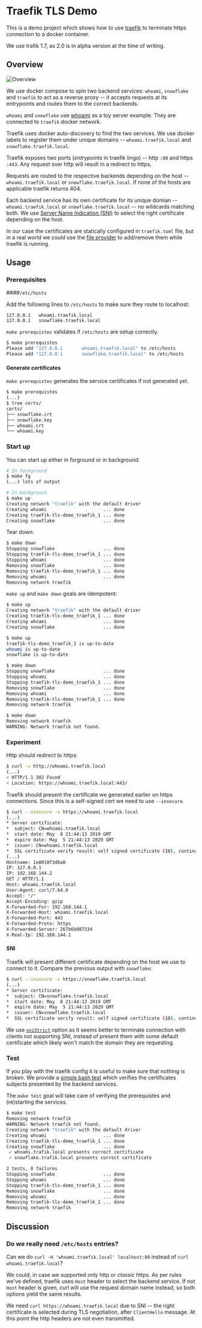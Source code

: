 # Traefik TLS Demo

This is a demo project which shows how to use [traefik](https://traefik.io/) to terminate https connection to a docker container.

We use trafik 1.7, as 2.0 is in alpha version at the time of writing.


## Overview

![Overview](./overview.jpg)

We use docker compose to spin two backend services: `whoami`, `snowflake` and `traefik` to act as a reverse proxy -- it accepts requests at its entrypoints and routes them to the correct backends.

`whoami` and `snowflake` use [whoami](https://github.com/containous/whoami) as a toy server example. They are connected to `traefik` docker network.

Traefik uses docker auto-discovery to find the two services. We use docker labels to register them under unique domains -- `whoami.traefik.local` and `snowflake.traefik.local`.

Traefik exposes two ports (*entrypoints* in traefik lingo) -- http `:80` and https `:443`. Any request over http will result in a redirect to https.

Requests are routed to the respective backends depending on the host -- `whoami.traefik.local` or `snowflake.traefik.local`. If none of the hosts are applicable traefik returns 404.

Each backend service has its own certificate for its unique domian -- `whoami.traefik.local` or `snowflake.traefik.local` -- no wildcards matching both. We use [Server Name Indication (SNI)](https://dzone.com/articles/what-is-sni-server-name-indication-how-does-it-wor) to select the right certificate depending on the host.

In our case the certificates are statically configured in `traefik.toml` file, but in a real world we could use the [file provider](https://docs.traefik.io/configuration/entrypoints/#dynamic-certificates) to add/remove them while traefik is running.


## Usage

### Prerequisites

####`/etc/hosts`

Add the following lines to `/etc/hosts` to make sure they route to localhost:
``` 
127.0.0.1	whoami.traefik.local
127.0.0.1	snowflake.traefik.local
```

`make prerequistes` validates if `/etc/hosts` are setup correctly.

```sh 
$ make prerequistes 
Please add "127.0.0.1       whoami.traefik.local" to /etc/hosts
Please add "127.0.0.1       snowflake.traefik.local" to /etc/hosts
```

#### Generate certificates

`make prerequistes` generates the service certificates if not generated yet.

```sh
$ make prerequistes
(...)
$ tree certs/
certs/
├── snowflake.crt
├── snowflake.key
├── whoami.crt
└── whoami.key
```

### Start up

You can start up either in forground or in background:
```sh
# In foreground
$ make fg
(...) lots of output
```

```sh
# In background
$ make up
Creating network "traefik" with the default driver
Creating whoami                     ... done
Creating traefik-tls-demo_traefik_1 ... done
Creating snowflake                  ... done
```


Tear down:
```sh 
$ make down
Stopping snowflake                  ... done
Stopping traefik-tls-demo_traefik_1 ... done
Stopping whoami                     ... done
Removing snowflake                  ... done
Removing traefik-tls-demo_traefik_1 ... done
Removing whoami                     ... done
Removing network traefik
```

`make up` and `make down` goals are idempotent:

```sh 
$ make up
Creating network "traefik" with the default driver
Creating traefik-tls-demo_traefik_1 ... done
Creating whoami                     ... done
Creating snowflake                  ... done

$ make up
traefik-tls-demo_traefik_1 is up-to-date
whoami is up-to-date
snowflake is up-to-date

$ make down
Stopping snowflake                  ... done
Stopping whoami                     ... done
Stopping traefik-tls-demo_traefik_1 ... done
Removing snowflake                  ... done
Removing whoami                     ... done
Removing traefik-tls-demo_traefik_1 ... done
Removing network traefik

$ make down
Removing network traefik
WARNING: Network traefik not found.

```


### Experiment

Http should redirect to https:

```sh
$ curl -v http://whoami.traefik.local
(...)
< HTTP/1.1 302 Found
< Location: https://whoami.traefik.local:443/
```

Traefik should present the certificate we generated earlier on https connections. Since this is a self-signed cert we need to use `--insecure`.

```sh 
$ curl --insecure -v https://whoami.traefik.local
(...)
* Server certificate:
*  subject: CN=whoami.traefik.local
*  start date: May  8 21:44:13 2019 GMT
*  expire date: May  5 21:44:13 2029 GMT
*  issuer: CN=whoami.traefik.local
*  SSL certificate verify result: self signed certificate (18), continuing anyway.
(...) 
Hostname: 1e8018f3d6a0
IP: 127.0.0.1
IP: 192.168.144.2
GET / HTTP/1.1
Host: whoami.traefik.local
User-Agent: curl/7.64.0
Accept: */*
Accept-Encoding: gzip
X-Forwarded-For: 192.168.144.1
X-Forwarded-Host: whoami.traefik.local
X-Forwarded-Port: 443
X-Forwarded-Proto: https
X-Forwarded-Server: 267b6b087334
X-Real-Ip: 192.168.144.1 
```

#### SNI

Traefik will present different certificate depending on the host we use to connect to it. Compare the previous output with `snowflake`:

```sh 
$ curl --insecure -v https://snowflake.traefik.local
(...)
* Server certificate:
*  subject: CN=snowflake.traefik.local
*  start date: May  8 21:44:13 2019 GMT
*  expire date: May  5 21:44:13 2029 GMT
*  issuer: CN=snowflake.traefik.local
*  SSL certificate verify result: self signed certificate (18), continuing anyway.
```

We use [`sniStrict`](https://docs.traefik.io/configuration/entrypoints/#strict-sni-checking) option as it seems better to terminate connection with clients not supporting SNI, instead of present them with some default certificate which likely won't match the domain they are requesting. 

### Test

If you play with the traefik config it is useful to make sure that nothing is broken. We provide a [simple bash test](./tests/verify-certs.bats) which verifies the certificates subjects presented by the backend services.

The `make test` goal will take care of verifying the prerequistes and (re)starting the services.

```sh
$ make test
Removing network traefik
WARNING: Network traefik not found.
Creating network "traefik" with the default driver
Creating whoami                     ... done
Creating traefik-tls-demo_traefik_1 ... done
Creating snowflake                  ... done
 ✓ whoami.trafik.local presents correct certificate
 ✓ snowflake.trafik.local presents correct certificate

2 tests, 0 failures
Stopping snowflake                  ... done
Stopping whoami                     ... done
Stopping traefik-tls-demo_traefik_1 ... done
Removing snowflake                  ... done
Removing whoami                     ... done
Removing traefik-tls-demo_traefik_1 ... done
Removing network traefik
```


## Discussion

### Do we really need `/etc/hosts` entries?

Can we do `curl -H 'whoami.traefik.local' localhost:80` instead of `curl whoami.traefik.local`?

We could, in case we supported only http or *classic* https. As per rules we've defined, traefik uses `Host` header to select the backend service. If not `Host` header is given, curl will use the request domain name instead, so both options yield the same results.

We need `curl https://whoami.traefik.local` due to SNI -- the right certificate is selected during TLS negotiation, after `ClientHello` message. At this point the http headers are not even transmitted. 

